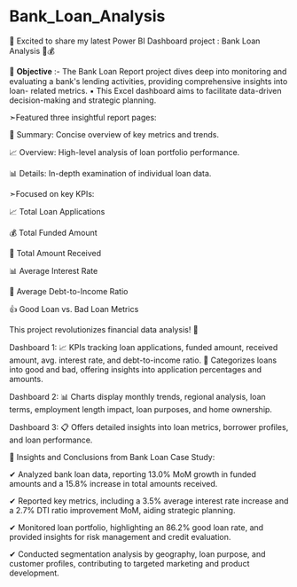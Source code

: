 # Bank_Loan_Analysis
🚀 Excited to share my latest Power BI Dashboard project : Bank Loan Analysis 💼💰

📌 𝐎𝐛𝐣𝐞𝐜𝐭𝐢𝐯𝐞 :-
The Bank Loan Report project dives deep into monitoring and evaluating a bank's lending activities, providing comprehensive insights into loan- related metrics.
▪️ This Excel dashboard aims to facilitate data-driven decision-making and strategic planning.

➣Featured three insightful report pages:

📝 Summary: Concise overview of key metrics and trends.

📈 Overview: High-level analysis of loan portfolio performance.

📊 Details: In-depth examination of individual loan data.

➣Focused on key KPIs:

📈 Total Loan Applications

💰 Total Funded Amount

💸 Total Amount Received

📊 Average Interest Rate

🔄 Average Debt-to-Income Ratio

👍 Good Loan vs. Bad Loan Metrics

This project revolutionizes financial data analysis! 🌟

Dashboard 1: 📈 KPIs tracking loan applications, funded amount, received amount, avg. interest rate, and debt-to-income ratio. 🏦 Categorizes loans into good and bad, offering insights into application percentages and amounts.

Dashboard 2: 📊 Charts display monthly trends, regional analysis, loan terms, employment length impact, loan purposes, and home ownership.

Dashboard 3: 📋 Offers detailed insights into loan metrics, borrower profiles, and loan performance.

🚀 Insights and Conclusions from Bank Loan Case Study:

✔ Analyzed bank loan data, reporting 13.0% MoM growth in funded amounts and a 15.8% increase in total amounts received.

✔ Reported key metrics, including a 3.5% average interest rate increase and a 2.7% DTI ratio improvement MoM, aiding strategic planning.

✔ Monitored loan portfolio, highlighting an 86.2% good loan rate, and provided insights for risk management and credit evaluation.

✔ Conducted segmentation analysis by geography, loan purpose, and customer profiles, contributing to targeted marketing and product development.

